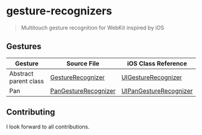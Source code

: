# gesture-recognizers

> Multitouch gesture recognition for WebKit inspired by iOS

## Gestures

| Gesture | Source File       | iOS Class Reference |
| ------- | ----------------- | ------------------- |
| Abstract parent class | [GestureRecognizer](https://github.com/razic/gesture-recognizers/blob/master/src/gesture-recognizer.js) | [UIGestureRecognizer](http://developer.apple.com/library/ios/#documentation/uikit/reference/UIGestureRecognizer_Class/Reference/Reference.html) |
| Pan | [PanGestureRecognizer](https://github.com/razic/gesture-recognizers/blob/master/src/pan-gesture-recognizer.js) | [UIPanGestureRecognizer](http://developer.apple.com/library/ios/#documentation/uikit/reference/UIPanGestureRecognizer_Class/Reference/Reference.html) |

## Contributing

I look forward to all contributions.
